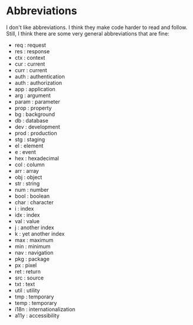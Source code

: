 # Abbreviations

I don't like abbreviations. I think they make code harder to read and follow. Still, I think there are some very general abbreviations that are fine:

- req : request
- res : response
- ctx : context
- cur : current
- curr : current
- auth : authentication
- auth : authorization
- app : application
- arg : argument
- param : parameter
- prop : property
- bg : background
- db : database
- dev : development
- prod : production
- stg : staging
- el : element
- e : event
- hex : hexadecimal
- col : column
- arr : array
- obj : object
- str : string
- num : number
- bool : boolean
- char : character
- i : index
- idx : index
- val : value
- j : another index
- k : yet another index
- max : maximum
- min : minimum
- nav : navigation
- pkg : package
- px : pixel
- ret : return
- src : source
- txt : text
- util : utility
- tmp : temporary
- temp : temporary
- i18n : internationalization
- a11y : accessibility
